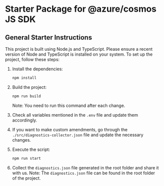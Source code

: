 # Starter Package for @azure/cosmos JS SDK

## General Starter Instructions

This project is built using Node.js and TypeScript. Please ensure a recent version of Node and TypeScript is installed on your system.
To set up the project, follow these steps:

1. Install the dependencies:
    ```bash
    npm install
    ```

2. Build the project:
    ```bash
    npm run build
    ```

    Note: You need to run this command after each change.

3. Check all variables mentioned in the `.env` file and update them accordingly.

4. If you want to make custom amendments, go through the `./src/diagnostics-collector.json` file and update the necessary changes.

5. Execute the script:
    ```bash
    npm run start
    ```

6. Collect the `diagnostics.json` file generated in the root folder and share it with us. 
    Note: The `diagnostics.json` file can be found in the root folder of the project.


